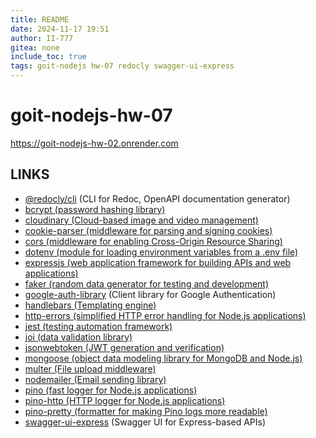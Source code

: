 ```yaml
---
title: README
date: 2024-11-17 19:51
author: II-777
gitea: none
include_toc: true
tags: goit-nodejs hw-07 redocly swagger-ui-express
---
```


# goit-nodejs-hw-07

https://goit-nodejs-hw-02.onrender.com

## LINKS

- [@redocly/cli](https://www.npmjs.com/package/@redocly/cli) (CLI for Redoc, OpenAPI documentation generator)
- [bcrypt (password hashing library)](https://www.npmjs.com/package/bcrypt)
- [cloudinary (Cloud-based image and video management)](https://www.npmjs.com/package/cloudinary)  
- [cookie-parser (middleware for parsing and signing cookies)](https://www.npmjs.com/package/cookie-parser)
- [cors (middleware for enabling Cross-Origin Resource Sharing)](https://www.npmjs.com/package/cors)
- [dotenv (module for loading environment variables from a .env file)](https://www.npmjs.com/package/dotenv)
- [expressjs (web application framework for building APIs and web applications)](https://expressjs.com/)
- [faker (random data generator for testing and development)](https://www.npmjs.com/package/@faker-js/faker)
- [google-auth-library](https://www.npmjs.com/package/google-auth-library) (Client library for Google Authentication)
- [handlebars (Templating engine)](https://www.npmjs.com/package/handlebars)  
- [http-errors (simplified HTTP error handling for Node.js applications)](https://www.npmjs.com/package/http-errors)
- [jest (testing automation framework)](https://www.npmjs.com/package/jest)
- [joi (data validation library)](https://www.npmjs.com/package/joi)
- [jsonwebtoken (JWT generation and verification)](https://www.npmjs.com/package/jsonwebtoken)  
- [mongoose (object data modeling library for MongoDB and Node.js)](https://mongoosejs.com/)
- [multer (File upload middleware)](https://www.npmjs.com/package/multer)  
- [nodemailer (Email sending library)](https://www.npmjs.com/package/nodemailer)  
- [pino (fast logger for Node.js applications)](https://github.com/pinojs/pino-http)
- [pino-http (HTTP logger for Node.js applications)](https://github.com/pinojs/pino-http)
- [pino-pretty (formatter for making Pino logs more readable)](https://www.npmjs.com/package/pino-pretty)
- [swagger-ui-express](https://www.npmjs.com/package/swagger-ui-express) (Swagger UI for Express-based APIs)
